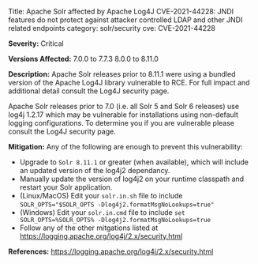 Title: Apache Solr affected by Apache Log4J CVE-2021-44228: JNDI features do not protect against attacker controlled LDAP and other JNDI related endpoints
category: solr/security
cve: CVE-2021-44228

**Severity:**
Critical

**Versions Affected:**
7.0.0 to 7.7.3
8.0.0 to 8.11.0

**Description:**
Apache Solr releases prior to 8.11.1 were using a bundled version of the Apache Log4J library vulnerable to RCE. For full impact and additional detail consult the Log4J security page.

Apache Solr releases prior to 7.0 (i.e. all Solr 5 and Solr 6 releases) use log4j 1.2.17 which may be vulnerable for installations using non-default logging configurations. To determine you if you are vulnerable please consult the Log4J security page.

**Mitigation:**
Any of the following are enough to prevent this vulnerability:

* Upgrade to `Solr 8.11.1` or greater (when available), which will include an updated version of the log4j2 dependancy.
* Manually update the version of log4j2 on your runtime classpath and restart your Solr application.
* (Linux/MacOS) Edit your `solr.in.sh` file to include `SOLR_OPTS="$SOLR_OPTS -Dlog4j2.formatMsgNoLookups=true"`
* (Windows) Edit your `solr.in.cmd` file to include `set SOLR_OPTS=%SOLR_OPTS% -Dlog4j2.formatMsgNoLookups=true`
* Follow any of the other mitgations listed at https://logging.apache.org/log4j/2.x/security.html

**References:**
https://logging.apache.org/log4j/2.x/security.html

